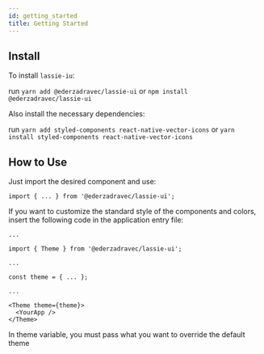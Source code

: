 ```yaml
---
id: getting_started
title: Getting Started
---
```


## Install

To install `lassie-iu`:

run `yarn add @ederzadravec/lassie-ui` or `npm install @ederzadravec/lassie-ui`

Also install the necessary dependencies:

run `yarn add styled-components react-native-vector-icons` or `yarn install styled-components react-native-vector-icons`

## How to Use

Just import the desired component and use:

`import { ... } from '@ederzadravec/lassie-ui';`

If you want to customize the standard style of the components and colors, insert the following code in the application entry file:

```
...

import { Theme } from '@ederzadravec/lassie-ui';

...

const theme = { ... };

...

<Theme theme={theme}>
  <YourApp />
</Theme>
```

In theme variable, you must pass what you want to override the default theme
